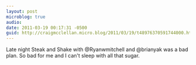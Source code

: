 ```yaml
---
layout: post
microblog: true
audio: 
date: 2011-03-19 00:17:31 -0500
guid: http://craigmcclellan.micro.blog/2011/03/19/t48976370591744000.html
---
```

Late night Steak and Shake with @Ryanwmitchell and @brianyak was a bad plan.  So bad for me and I can't sleep with all that sugar.
